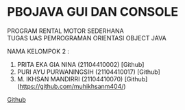 # PBOJAVA GUI DAN CONSOLE
PROGRAM RENTAL MOTOR  SEDERHANA <BR>
TUGAS UAS PEMROGRAMAN ORIENTASI OBJECT JAVA
 
NAMA KELOMPOK 2 : <br>

1) PRITA EKA GIA NINA 		(21104410002) [Github]
2) PURI AYU PURWANINGSIH 	(21104410017) [Github] 
3) M. IKHSAN MANDIRRI 		(21104410070) [Github] (https://github.com/muhikhsanm404/)
 
 [Github](https://github.com/NafMn) 

